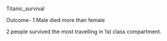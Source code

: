 Titanic_survival

Outcome-
1.Male died more than female



2.people survived the most travelling in 1st class  compartment.
